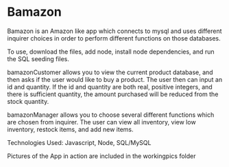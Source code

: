# Bamazon

Bamazon is an Amazon like app which connects to mysql and uses different inquirer choices in order to perform different functions on those databases.

To use, download the files, add node, install node dependencies, and run the SQL seeding files.

bamazonCustomer allows you to view the current product database, and then asks if the user would like to buy a product. The user then can input an id and quantity. If the id and quantity are both real, positive integers, and there is sufficient quantity, the amount purchased will be reduced from the stock quantity.

bamazonManager allows you to choose several different functions which are chosen from inquirer. The user can view all inventory, view low inventory, restock items, and add new items.

Technologies Used: Javascript, Node, SQL/MySQL

Pictures of the App in action are included in the workingpics folder

